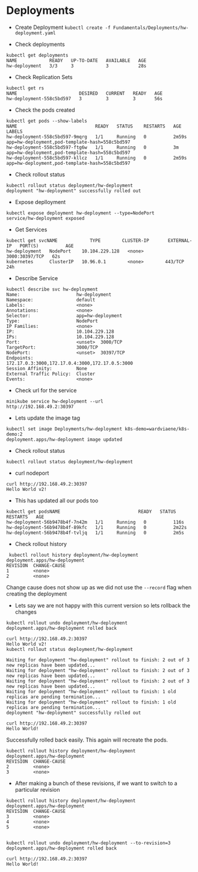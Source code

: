 # Deployments

* Create Deployment `kubectl create -f Fundamentals/Deployments/hw-deployment.yaml`

* Check deployments
```
kubectl get deployments
NAME            READY   UP-TO-DATE   AVAILABLE   AGE
hw-deployment   3/3     3            3           28s
```

* Check Replication Sets
```
kubectl get rs
NAME                       DESIRED   CURRENT   READY   AGE
hw-deployment-558c5bd597   3         3         3       56s
```

* Check the pods created
```
kubectl get pods --show-labels
NAME                             READY   STATUS    RESTARTS   AGE     LABELS
hw-deployment-558c5bd597-9mqrg   1/1     Running   0          2m59s   app=hw-deployment,pod-template-hash=558c5bd597
hw-deployment-558c5bd597-ftg6w   1/1     Running   0          3m      app=hw-deployment,pod-template-hash=558c5bd597
hw-deployment-558c5bd597-kllcz   1/1     Running   0          2m59s   app=hw-deployment,pod-template-hash=558c5bd597
```


* Check rollout status
```
kubectl rollout status deployment/hw-deployment
deployment "hw-deployment" successfully rolled out
```

* Expose deplloyment
```
kubectl expose deployment hw-deployment --type=NodePort
service/hw-deployment exposed
```

* Get Services 
```
kubectl get svcNAME            TYPE        CLUSTER-IP       EXTERNAL-IP   PORT(S)          AGE
hw-deployment   NodePort    10.104.229.128   <none>        3000:30397/TCP   62s
kubernetes      ClusterIP   10.96.0.1        <none>        443/TCP          24h
```

* Describe Service
```
kubectl describe svc hw-deployment
Name:                     hw-deployment
Namespace:                default
Labels:                   <none>
Annotations:              <none>
Selector:                 app=hw-deployment
Type:                     NodePort
IP Families:              <none>
IP:                       10.104.229.128
IPs:                      10.104.229.128
Port:                     <unset>  3000/TCP
TargetPort:               3000/TCP
NodePort:                 <unset>  30397/TCP
Endpoints:                172.17.0.3:3000,172.17.0.4:3000,172.17.0.5:3000
Session Affinity:         None
External Traffic Policy:  Cluster
Events:                   <none>
```

* Check url for the service
```
minikube service hw-deployment --url
http://192.168.49.2:30397
```

* Lets update the image tag
```
kubectl set image Deployments/hw-deployment k8s-demo=wardviaene/k8s-demo:2            
deployment.apps/hw-deployment image updated
```

* Check rollout status
```
kubectl rollout status deployment/hw-deployment
```

* curl nodeport
```
curl http://192.168.49.2:30397
Hello World v2!
```

* This has updated all our pods too
```
kubectl get podsNAME                             READY   STATUS    RESTARTS   AGE
hw-deployment-56b9478b4f-7n42m   1/1     Running   0          116s
hw-deployment-56b9478b4f-89kfc   1/1     Running   0          2m22s
hw-deployment-56b9478b4f-tvljq   1/1     Running   0          2m5s
```

* Check rollout history
```
 kubectl rollout history deployment/hw-deployment
deployment.apps/hw-deployment 
REVISION  CHANGE-CAUSE
1         <none>
2         <none>
```

Change cause does not show up as we did not use the `--record`  flag when creating the deployment

* Lets say we are not happy with this current version so lets rollback the changes
```
kubectl rollout undo deployment/hw-deployment
deployment.apps/hw-deployment rolled back

curl http://192.168.49.2:30397               
Hello World v2!                                                                       
kubectl rollout status deployment/hw-deployment

Waiting for deployment "hw-deployment" rollout to finish: 2 out of 3 new replicas have been updated...
Waiting for deployment "hw-deployment" rollout to finish: 2 out of 3 new replicas have been updated...
Waiting for deployment "hw-deployment" rollout to finish: 2 out of 3 new replicas have been updated...
Waiting for deployment "hw-deployment" rollout to finish: 1 old replicas are pending termination...
Waiting for deployment "hw-deployment" rollout to finish: 1 old replicas are pending termination...
deployment "hw-deployment" successfully rolled out

curl http://192.168.49.2:30397                 
Hello World!
```
Successfully rolled back easily.
This again will recreate the pods.

```
kubectl rollout history deployment/hw-deployment
deployment.apps/hw-deployment 
REVISION  CHANGE-CAUSE
2         <none>
3         <none>
```

* After making a bunch of these revisions, if we want to switch to a particular revision
```
kubectl rollout history deployment/hw-deployment                          
deployment.apps/hw-deployment 
REVISION  CHANGE-CAUSE
3         <none>
4         <none>
5         <none>


kubectl rollout undo deployment/hw-deployment --to-revision=3   deployment.apps/hw-deployment rolled back
```

```
curl http://192.168.49.2:30397 
Hello World!
```

